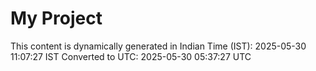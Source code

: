 # My Project

This content is dynamically generated in Indian Time (IST): 2025-05-30 11:07:27 IST
Converted to UTC: 2025-05-30 05:37:27 UTC

